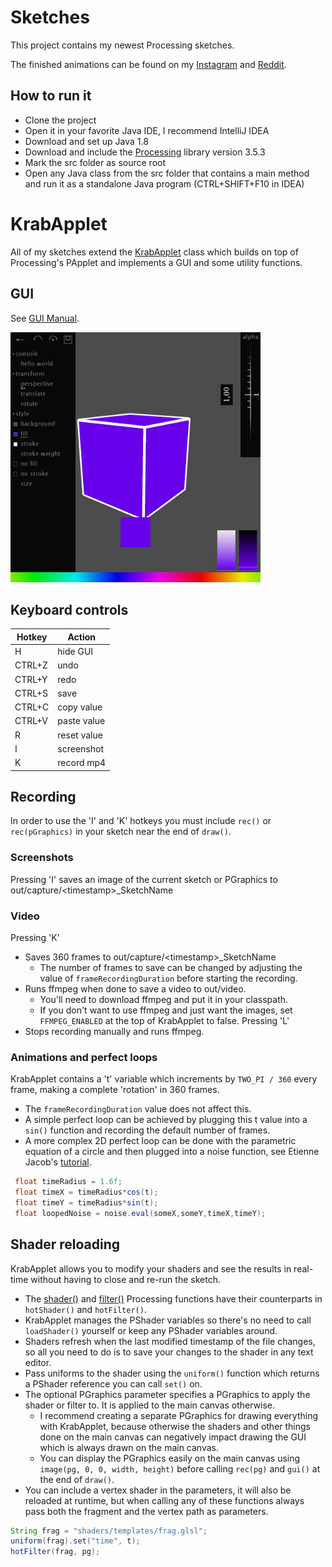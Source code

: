 
# Sketches
This project contains my newest Processing sketches.

The finished animations can be found on my [Instagram](https://www.instagram.com/krabcode/) and [Reddit](https://www.reddit.com/user/Simplyfire).

## How to run it
- Clone the project
- Open it in your favorite Java IDE, I recommend IntelliJ IDEA
- Download and set up Java 1.8
- Download and include the [Processing](https://processing.org/download/) library version 3.5.3
- Mark the src folder as source root
- Open any Java class from the src folder that contains a main method and run it as a standalone Java program (CTRL+SHIFT+F10 in IDEA)

# KrabApplet
All of my sketches extend the [KrabApplet](https://github.com/KrabCode/Sketches/blob/master/src/applet/KrabApplet.java) class which builds on top of Processing's PApplet and implements a GUI and some utility functions.

## GUI
See [GUI Manual](https://github.com/KrabCode/Sketches/blob/master/readme/GUIManual.md).

<img src="https://github.com/KrabCode/Sketches/blob/master/readme/preview.jpg?raw=true" width="400" alt="GUI">

## Keyboard controls
| Hotkey  | Action |
| ------------- | ------------- |
| H | hide GUI  |
| CTRL+Z | undo |
| CTRL+Y | redo |
| CTRL+S | save |
| CTRL+C | copy value |
| CTRL+V | paste value |
| R | reset value |
| I | screenshot |
| K | record mp4 |

## Recording
In order to use the 'I' and 'K' hotkeys you must include `rec()` or `rec(pGraphics)` in your sketch near the end of `draw()`.

### Screenshots
   Pressing 'I' saves an image of the current sketch or PGraphics to out/capture/\<timestamp\>_SketchName
### Video
   Pressing 'K' 
   - Saves 360 frames to out/capture/\<timestamp\>_SketchName
        - The number of frames to save can be changed by adjusting the value of `frameRecordingDuration` before starting the recording.
   - Runs ffmpeg when done to save a video to out/video.
        - You'll need to download ffmpeg and put it in your classpath.
        - If you don't want to use ffmpeg and just want the images, set `FFMPEG_ENABLED` at the top of KrabApplet to false.
   Pressing 'L'
   - Stops recording manually and runs ffmpeg.
### Animations and perfect loops
   KrabApplet contains a 't' variable which increments by `TWO_PI / 360` every frame, making a complete 'rotation' in 360 frames.
   - The `frameRecordingDuration` value does not affect this.
   - A simple perfect loop can be achieved by plugging this t value into a `sin()` function and recording the default number of frames.
   - A more complex 2D perfect loop can be done with the parametric equation of a circle and then plugged into a noise function, see Etienne Jacob's [tutorial](https://necessarydisorder.wordpress.com/2017/11/15/drawing-from-noise-and-then-making-animated-loopy-gifs-from-there/).
   ```java
    float timeRadius = 1.6f;
    float timeX = timeRadius*cos(t);
    float timeY = timeRadius*sin(t);
    float loopedNoise = noise.eval(someX,someY,timeX,timeY);
   ```
   
## Shader reloading
   KrabApplet allows you to modify your shaders and see the results in real-time without having to close and re-run the sketch.
   - The [shader\(\)](https://processing.org/reference/shader_.html) and [filter\(\)](https://processing.org/reference/filter_.html) Processing functions have their counterparts in `hotShader()` and `hotFilter()`.
   - KrabApplet manages the PShader variables so there's no need to call `loadShader()` yourself or keep any PShader variables around.
   - Shaders refresh when the last modified timestamp of the file changes, so all you need to do is to save your changes to the shader in any text editor.
   - Pass uniforms to the shader using the `uniform()` function which returns a PShader reference you can call `set()` on.
   - The optional PGraphics parameter specifies a PGraphics to apply the shader or filter to. It is applied to the main canvas otherwise. 
        - I recommend creating a separate PGraphics for drawing everything with KrabApplet, because otherwise the shaders and other things done on the main canvas can negatively impact drawing the GUI which is always drawn on the main canvas.
        - You can display the PGraphics easily on the main canvas using `image(pg, 0, 0, width, height)` before calling `rec(pg)` and `gui()` at the end of `draw()`.
   - You can include a vertex shader in the parameters, it will also be reloaded at runtime, but when calling any of these functions always pass both the fragment and the vertex path as parameters.
```java
String frag = "shaders/templates/frag.glsl";
uniform(frag).set("time", t);
hotFilter(frag, pg);
```
